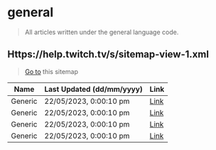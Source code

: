 # general
> All articles written under the general language code. 

## Https://help.twitch.tv/s/sitemap-view-1.xml
> [Go to](https://help.twitch.tv/s/sitemap-view-1.xml) this sitemap

| Name | Last Updated (dd/mm/yyyy) | Link |
|------|---------------------------|------|
| Generic | 22/05/2023, 0:00:10 pm | [Link](https://help.twitch.tv/s/contactsupport?language=en_US) |
| Generic | 22/05/2023, 0:00:10 pm | [Link](https://help.twitch.tv/s/?language=en_US) |
| Generic | 22/05/2023, 0:00:10 pm | [Link](https://help.twitch.tv/s/testRedirect?language=en_US) |
| Generic | 22/05/2023, 0:00:10 pm | [Link](https://help.twitch.tv/s/twitch-ingest-recommendation?language=en_US) |


